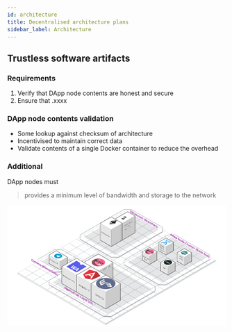 ```yaml
---
id: architecture
title: Decentralised architecture plans
sidebar_label: Architecture
---
```



## Trustless software artifacts

### Requirements
1. Verify that DApp node contents are honest and secure
1. Ensure that .xxxx

### DApp node contents validation 
- Some lookup against checksum of architecture
- Incentivised to maintain correct data
- Validate contents of a single Docker container to reduce the overhead


### Additional
DApp nodes must
> provides a minimum level of bandwidth and storage to the network


![Architecture](assets/architecture/overview.png)